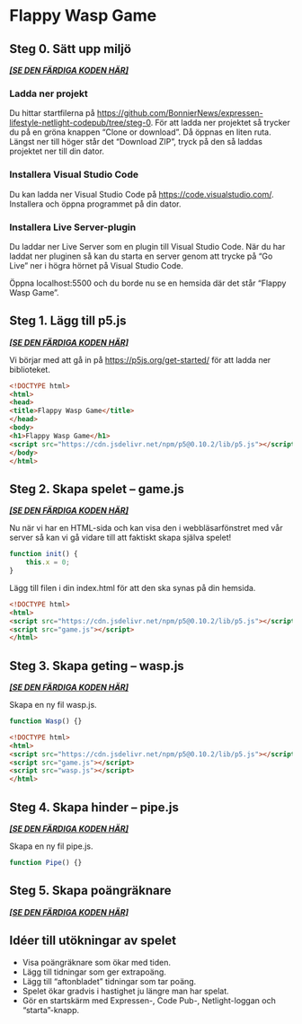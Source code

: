# Flappy Wasp Game


## Steg 0. Sätt upp miljö

***[[SE DEN FÄRDIGA KODEN HÄR]](https://github.com/BonnierNews/expressen-lifestyle-netlight-codepub/tree/steg-0)***

### Ladda ner projekt
Du hittar startfilerna på https://github.com/BonnierNews/expressen-lifestyle-netlight-codepub/tree/steg-0. För att ladda ner projektet så trycker du på en gröna knappen “Clone or download”. Då öppnas en liten ruta. Längst ner till höger står det “Download ZIP”, tryck på den så laddas projektet ner till din dator.

### Installera Visual Studio Code
Du kan ladda ner Visual Studio Code på https://code.visualstudio.com/. Installera och öppna programmet på din dator.

### Installera Live Server-plugin
Du laddar ner Live Server som en plugin till Visual Studio Code. När du har laddat ner pluginen så kan du starta en server genom att trycke på “Go Live” ner i högra hörnet på Visual Studio Code.

Öppna localhost:5500 och du borde nu se en hemsida där det står “Flappy Wasp Game”.


## Steg 1. Lägg till p5.js

***[[SE DEN FÄRDIGA KODEN HÄR]](https://github.com/BonnierNews/expressen-lifestyle-netlight-codepub/tree/steg-1)***

Vi börjar med att gå in på https://p5js.org/get-started/ för att ladda ner biblioteket. 

```html
<!DOCTYPE html>
<html>
<head>
<title>Flappy Wasp Game</title>
</head>
<body>
<h1>Flappy Wasp Game</h1>
<script src="https://cdn.jsdelivr.net/npm/p5@0.10.2/lib/p5.js"></script>
</body>
</html>
```


## Steg 2. Skapa spelet – game.js

***[[SE DEN FÄRDIGA KODEN HÄR]](https://github.com/BonnierNews/expressen-lifestyle-netlight-codepub/tree/steg-2)***

Nu när vi har en HTML-sida och kan visa den i webbläsarfönstret med vår server så kan vi gå vidare till att faktiskt skapa själva spelet!

```JavaScript
function init() {
	this.x = 0;
}
```

Lägg till filen i din index.html för att den ska synas på din hemsida.

```html
<!DOCTYPE html>
<html>
<script src="https://cdn.jsdelivr.net/npm/p5@0.10.2/lib/p5.js"></script>
<script src="game.js"></script>
</html>
```


## Steg 3. Skapa geting – wasp.js

***[[SE DEN FÄRDIGA KODEN HÄR]](https://github.com/BonnierNews/expressen-lifestyle-netlight-codepub/tree/steg-3)***

Skapa en ny fil wasp.js.

```JavaScript
function Wasp() {}
```

```html
<!DOCTYPE html>
<html>
<script src="https://cdn.jsdelivr.net/npm/p5@0.10.2/lib/p5.js"></script>
<script src="game.js"></script>
<script src="wasp.js"></script>
</html>
```


## Steg 4. Skapa hinder – pipe.js

***[[SE DEN FÄRDIGA KODEN HÄR]](https://github.com/BonnierNews/expressen-lifestyle-netlight-codepub/tree/steg-4)***

Skapa en ny fil pipe.js.

```JavaScript
function Pipe() {}
```


## Steg 5. Skapa poängräknare

***[[SE DEN FÄRDIGA KODEN HÄR]](https://github.com/BonnierNews/expressen-lifestyle-netlight-codepub/tree/steg-5)***

## Idéer till utökningar av spelet
- Visa poängräknare som ökar med tiden.
- Lägg till tidningar som ger extrapoäng.
- Lägg till “aftonbladet” tidningar som tar poäng.
- Spelet ökar gradvis i hastighet ju längre man har spelat.
- Gör en startskärm med Expressen-, Code Pub-, Netlight-loggan och “starta”-knapp.
